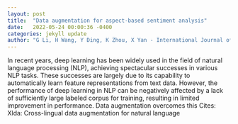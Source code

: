 ```yaml
---
layout: post
title:  "Data augmentation for aspect-based sentiment analysis"
date:   2022-05-24 00:00:36 -0400
categories: jekyll update
author: "G Li, H Wang, Y Ding, K Zhou, X Yan - International Journal of Machine Learning and , 2022"
---
```

In recent years, deep learning has been widely used in the field of natural language processing (NLP), achieving spectacular successes in various NLP tasks. These successes are largely due to its capability to automatically learn feature representations from text data. However, the performance of deep learning in NLP can be negatively affected by a lack of sufficiently large labeled corpus for training, resulting in limited improvement in performance. Data augmentation overcomes this  Cites: Xlda: Cross-lingual data augmentation for natural language